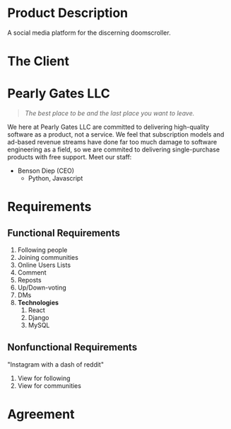 # Product Description
A social media platform for the discerning doomscroller.

# The Client

# Pearly Gates LLC
> _The best place to be and the last place you want to leave._

We here at Pearly Gates LLC are committed to delivering high-quality software as a product, not a service. We feel that subscription models and ad-based revenue streams have done far too much damage to software engineering as a field, so we are commited to delivering single-purchase products with free support. Meet our staff:

- Benson Diep (CEO)
  - Python, Javascript

# Requirements

## Functional Requirements
1. Following people
2. Joining communities
3. Online Users Lists
4. Comment
5. Reposts
6. Up/Down-voting
7. DMs
8. **Technologies**
   1. React
   2. Django
   3. MySQL 

## Nonfunctional Requirements
"Instagram with a dash of reddit"
1. View for following
2. View for communities

# Agreement
